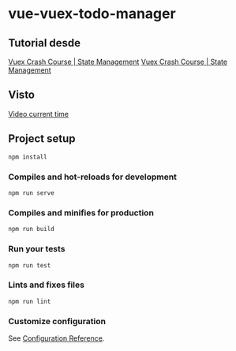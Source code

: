 # vue-vuex-todo-manager

## Tutorial desde
[Vuex Crash Course | State Management](https://www.youtube.com/watch?time_continue=295&v=5lVQgZzLMHc)
[Vuex Crash Course | State Management](https://school.geekwall.in/p/SyDky2DXB/vuex-crash-course-state-management?fbclid=IwAR3RKhGCnD06XYnU4w4FUNDdbHGlMVUR5ezsUa6rtAoaJfAKaSLMZCoi6lc)

## Visto
[Video current time](https://youtu.be/5lVQgZzLMHc?t=1136)

## Project setup
```
npm install
```

### Compiles and hot-reloads for development
```
npm run serve
```

### Compiles and minifies for production
```
npm run build
```

### Run your tests
```
npm run test
```

### Lints and fixes files
```
npm run lint
```

### Customize configuration
See [Configuration Reference](https://cli.vuejs.org/config/).
